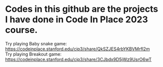 # Codes in this github are the projects I have done in Code In Place 2023 course.
Try playing Baby snake game: https://codeinplace.stanford.edu/cip3/share/QkSZJES4rbYKBVMrfI2m <br />
Try playing Breakout game: https://codeinplace.stanford.edu/cip3/share/3CJbdx9D5jWz9UsrO6wT
